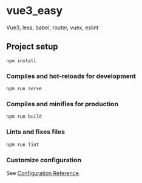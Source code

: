 <!--
 * @Description: 
 * @Author: CoolSnow (coolsnow2020@gmail.com)
 * @Date: 2020-09-14 12:12:51
 * @LastEditors: CoolSnow
 * @LastEditTime: 2020-09-14 16:22:08
-->
# vue3_easy

Vue3, less, babel, router, vuex, eslint

## Project setup
```
npm install
```

### Compiles and hot-reloads for development
```
npm run serve
```

### Compiles and minifies for production
```
npm run build
```

### Lints and fixes files
```
npm run lint
```

### Customize configuration
See [Configuration Reference](https://cli.vuejs.org/config/).
